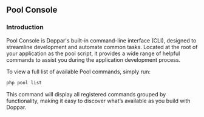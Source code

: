 ## Pool Console
### Introduction
Pool Console is Doppar's built-in command-line interface (CLI), designed to streamline development and automate common tasks. Located at the root of your application as the pool script, it provides a wide range of helpful commands to assist you during the application development process.

To view a full list of available Pool commands, simply run:
```bash
php pool list
```
This command will display all registered commands grouped by functionality, making it easy to discover what’s available as you build with Doppar.